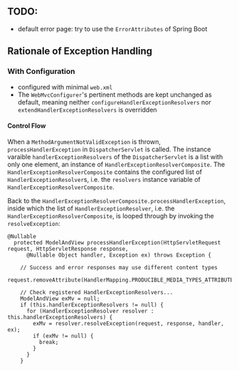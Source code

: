 ## TODO:
* default error page: try to use the `ErrorAttributes` of Spring Boot

## Rationale of Exception Handling
### With Configuration

* configured with minimal `web.xml`
* The `WebMvcConfigurer`'s pertinent methods are kept unchanged as default, meaning neither `configureHandlerExceptionResolvers` nor `extendHandlerExceptionResolvers` is overridden

#### Control Flow
When a `MethodArgumentNotValidException` is thrown, `processHandlerException` in `DispatcherServlet` is called. The instance varaible `handlerExceptionResolvers` of the `DispatcherServlet` is a list with only one element, an instance of `HandlerExceptionResolverComposite`. The `HandlerExceptionResolverComposite` contains the configured list of `HandlerExceptionResolver`s, i.e. the `resolvers` instance variable of `HandlerExceptionResolverComposite`.

Back to the `HandlerExceptionResolverComposite.processHandlerException`, inside which the list of `HandlerExceptionResolver`, i.e. the `HandlerExceptionResolverComposite`, is looped through by invoking the `resolveException`:

```
@Nullable
  protected ModelAndView processHandlerException(HttpServletRequest request, HttpServletResponse response,
      @Nullable Object handler, Exception ex) throws Exception {

    // Success and error responses may use different content types
    request.removeAttribute(HandlerMapping.PRODUCIBLE_MEDIA_TYPES_ATTRIBUTE);

    // Check registered HandlerExceptionResolvers...
    ModelAndView exMv = null;
    if (this.handlerExceptionResolvers != null) {
      for (HandlerExceptionResolver resolver : this.handlerExceptionResolvers) {
        exMv = resolver.resolveException(request, response, handler, ex);
        if (exMv != null) {
          break;
        }
      }
    }
```    

